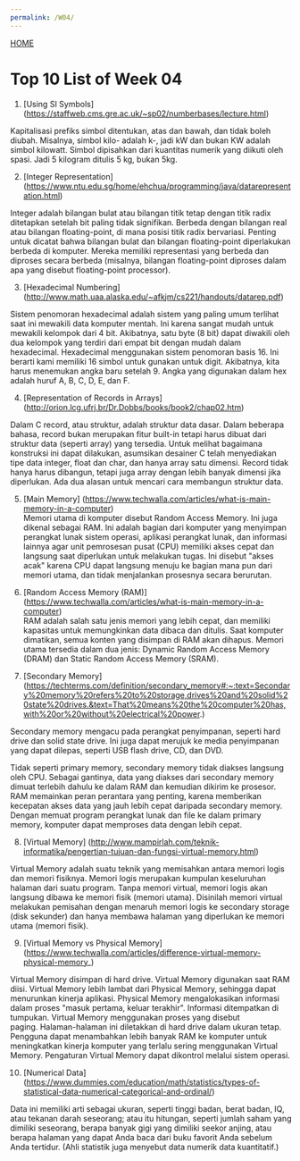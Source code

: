 ```yaml
---
permalink: /W04/
---
```


[HOME](../)
<br>

# Top 10 List of Week 04

1. [Using SI Symbols] (https://staffweb.cms.gre.ac.uk/~sp02/numberbases/lecture.html) <br>

Kapitalisasi prefiks simbol ditentukan, atas dan bawah, dan tidak boleh diubah. Misalnya, simbol kilo- adalah k-, jadi kW dan bukan KW adalah simbol kilowatt. Simbol dipisahkan dari kuantitas numerik yang diikuti oleh spasi. Jadi 5 kilogram ditulis 5 kg, bukan 5kg.


2. [Integer Representation] (https://www.ntu.edu.sg/home/ehchua/programming/java/datarepresentation.html) <br>

Integer adalah bilangan bulat atau bilangan titik tetap dengan titik radix ditetapkan setelah bit paling tidak signifikan. Berbeda dengan bilangan real atau bilangan floating-point, di mana posisi titik radix bervariasi. Penting untuk dicatat bahwa bilangan bulat dan bilangan floating-point diperlakukan berbeda di komputer. Mereka memiliki representasi yang berbeda dan diproses secara berbeda (misalnya, bilangan floating-point diproses dalam apa yang disebut floating-point processor).


3. [Hexadecimal Numbering] (http://www.math.uaa.alaska.edu/~afkjm/cs221/handouts/datarep.pdf) <br>

Sistem penomoran hexadecimal adalah sistem yang paling umum terlihat saat ini mewakili data komputer mentah. Ini karena sangat mudah untuk mewakili kelompok dari 4 bit. Akibatnya, satu byte (8 bit) dapat diwakili oleh dua kelompok yang terdiri dari empat bit dengan mudah dalam hexadecimal. Hexadecimal menggunakan sistem penomoran basis 16. Ini berarti kami memiliki 16 simbol untuk gunakan untuk digit. Akibatnya, kita harus menemukan angka baru setelah 9. Angka yang digunakan dalam hex adalah huruf A, B, C, D, E, dan F.


4. [Representation of Records in Arrays] (http://orion.lcg.ufrj.br/Dr.Dobbs/books/book2/chap02.htm) <br>

Dalam C record, atau struktur, adalah struktur data dasar. Dalam beberapa bahasa, record bukan merupakan fitur built-in tetapi harus dibuat dari struktur data (seperti array) yang tersedia. Untuk melihat bagaimana konstruksi ini dapat dilakukan, asumsikan desainer C telah menyediakan tipe data integer, float dan char, dan hanya array satu dimensi. Record tidak hanya harus dibangun, tetapi juga array dengan lebih banyak dimensi jika diperlukan. Ada dua alasan untuk mencari cara membangun struktur data.


5. [Main Memory] (https://www.techwalla.com/articles/what-is-main-memory-in-a-computer) <br>
Memori utama di komputer disebut Random Access Memory. Ini juga dikenal sebagai RAM. Ini adalah bagian dari komputer yang menyimpan perangkat lunak sistem operasi, aplikasi perangkat lunak, dan informasi lainnya agar unit pemrosesan pusat (CPU) memiliki akses cepat dan langsung saat diperlukan untuk melakukan tugas. Ini disebut "akses acak" karena CPU dapat langsung menuju ke bagian mana pun dari memori utama, dan tidak menjalankan prosesnya secara berurutan.


6. [Random Access Memory (RAM)] (https://www.techwalla.com/articles/what-is-main-memory-in-a-computer) <br>
RAM adalah salah satu jenis memori yang lebih cepat, dan memiliki kapasitas untuk memungkinkan data dibaca dan ditulis. Saat komputer dimatikan, semua konten yang disimpan di RAM akan dihapus. Memori utama tersedia dalam dua jenis: Dynamic Random Access Memory (DRAM) dan Static Random Access Memory (SRAM).


7. [Secondary Memory] (https://techterms.com/definition/secondary_memory#:~:text=Secondary%20memory%20refers%20to%20storage,drives%20and%20solid%20state%20drives.&text=That%20means%20the%20computer%20has,with%20or%20without%20electrical%20power.) <br>

Secondary memory mengacu pada perangkat penyimpanan, seperti hard drive dan solid state drive. Ini juga dapat merujuk ke media penyimpanan yang dapat dilepas, seperti USB flash drive, CD, dan DVD.

Tidak seperti primary memory, secondary memory tidak diakses langsung oleh CPU. Sebagai gantinya, data yang diakses dari secondary memory dimuat terlebih dahulu ke dalam RAM dan kemudian dikirim ke prosesor. RAM memainkan peran perantara yang penting, karena memberikan kecepatan akses data yang jauh lebih cepat daripada secondary memory. Dengan memuat program perangkat lunak dan file ke dalam primary memory, komputer dapat memproses data dengan lebih cepat.


8. [Virtual Memory] (http://www.mampirlah.com/teknik-informatika/pengertian-tujuan-dan-fungsi-virtual-memory.html) <br>

Virtual Memory adalah suatu teknik yang memisahkan antara memori logis dan memori fisiknya. Memori logis merupakan kumpulan keseluruhan halaman dari suatu program. Tanpa memori virtual, memori logis akan langsung dibawa ke memori fisik (memori utama). Disinilah memori virtual melakukan pemisahan dengan menaruh memori logis ke secondary storage (disk sekunder) dan hanya membawa halaman yang diperlukan ke memori utama (memori fisik).


9. [Virtual Memory vs Physical Memory] (https://www.techwalla.com/articles/difference-virtual-memory-physical-memory_) <br>

Virtual Memory disimpan di hard drive. Virtual Memory digunakan saat RAM diisi. Virtual Memory lebih lambat dari Physical Memory, sehingga dapat menurunkan kinerja aplikasi. Physical Memory mengalokasikan informasi dalam proses "masuk pertama, keluar terakhir". Informasi ditempatkan di tumpukan. Virtual Memory menggunakan proses yang disebut paging. Halaman-halaman ini diletakkan di hard drive dalam ukuran tetap. Pengguna dapat menambahkan lebih banyak RAM ke komputer untuk meningkatkan kinerja komputer yang terlalu sering menggunakan Virtual Memory. Pengaturan Virtual Memory dapat dikontrol melalui sistem operasi.


10. [Numerical Data] (https://www.dummies.com/education/math/statistics/types-of-statistical-data-numerical-categorical-and-ordinal/) <br>

Data ini memiliki arti sebagai ukuran, seperti tinggi badan, berat badan, IQ, atau tekanan darah seseorang; atau itu hitungan, seperti jumlah saham yang dimiliki seseorang, berapa banyak gigi yang dimiliki seekor anjing, atau berapa halaman yang dapat Anda baca dari buku favorit Anda sebelum Anda tertidur. (Ahli statistik juga menyebut data numerik data kuantitatif.)


